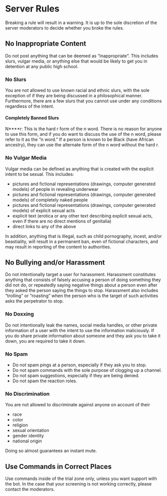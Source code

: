 # Server Rules

Breaking a rule will result in a warning. It is up to the sole discretion of the server moderators to decide whether you
broke the rules.

## No Inappropriate Content

Do not post anything that can be deemed as “inappropriate”. This includes slurs, vulgar media, or anything else that
would be likely to get you in detention at any public high school.

### No Slurs

You are not allowed to use known racial and ethnic slurs, with the sole exception of if they are being discussed in a
philosophical manner. Furthermore, there are a few slurs that you cannot use under any conditions regardless of the
intent.

#### Completely Banned Slurs

N\*\*\*\*r: This is the hard r form of the n word. There is no reason for anyone to use this form, and if you do want to
discuss the use of the n word, please refer to it as the “n word.” If a person is known to be Black (have African
ancestry), they can use the alternate form of the n word without the hard r.

### No Vulgar Media

Vulgar media can be defined as anything that is created with the explicit intent to be sexual. This includes:

-   pictures and fictional representations (drawings, computer generated models) of people in revealing underwear
-   pictures and fictional representations (drawings, computer generated models) of completely naked people
-   pictures and fictional representations (drawings, computer generated models) of explicit sexual acts
-   explicit text (erotica or any other text describing explicit sexual acts, even if there are no direct mentions of
    genitalia)
-   direct links to any of the above

In addition, anything that is illegal, such as child pornography, incest, and/or beastiality, will result in a permanent
ban, even of fictional characters, and may result in reporting of the content to authorities.

## No Bullying and/or Harassment

Do not intentionally target a user for harassment. Harassment constitutes anything that consists of falsely accusing a
person of doing something they did not do, or repeatedly saying negative things about a person even after they asked the
person saying the things to stop. Harassment also includes “trolling” or “roasting” when the person who is the target of
such activities asks the perpetrator to stop.

### No Doxxing

Do not intentionally leak the names, social media handles, or other private information of a user with the intent to use
the information maliciously. If you do share private information about someone and they ask you to take it down, you are
required to take it down.

### No Spam

-   Do not spam pings at a person, especially if they ask you to stop.
-   Do not spam commands with the sole purpose of clogging up a channel.
-   Do not spam suggestions, especially if they are being denied.
-   Do not spam the reaction roles.

### No Discrimination

You are not allowed to discriminate against anyone on account of their

-   race
-   color
-   religion
-   sexual orientation
-   gender identity
-   national origin

Doing so almost guarantees an instant mute.

## Use Commands in Correct Places

Use commands inside of the trial zone only, unless you want support with the bot. In the case that your screening is not
working correctly, please contact the moderators.
